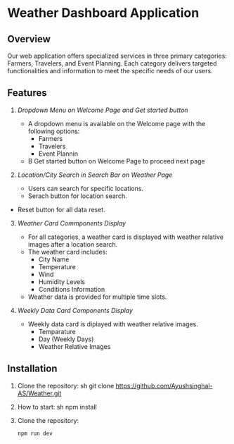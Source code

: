 # Weather Dashboard Application

## Overview

Our web application offers specialized services in three primary categories: Farmers, Travelers, and Event Planning. Each category delivers targeted functionalities and information to meet the specific needs of our users.

## Features

1. *Dropdown Menu on Welcome Page and Get started button*
   - A dropdown menu is available on the Welcome page with the following options:
     - Farmers
     - Travelers
     - Event Plannin   
   - B Get started button on Welcome Page to proceed next page
     
2. *Location/City Search in Search Bar on Weather Page*
   - Users can search for specific locations.
   - Serach button for location search.
  - Reset button for all data reset.

3. *Weather Card Commponents Display*
   - For all categories, a weather card is displayed with weather relative images after a location search.
   - The weather card includes:
     - City Name
     - Temperature
     - Wind
     - Humidity Levels
     - Conditions Information
   - Weather data is provided for multiple time slots.

4. *Weekly Data Card Components Display*
   - Weekly data card is diplayed with weather relative images.
     - Temparature
     - Day (Weekly Days)
     - Weather Relative Images

## Installation

1. Clone the repository:
   sh
   git clone https://github.com/Ayushsinghal-AS/Weather.git
   
3. How to start:
   sh
   npm install
   
4. Clone the repository:
   ```sh
   npm run dev

